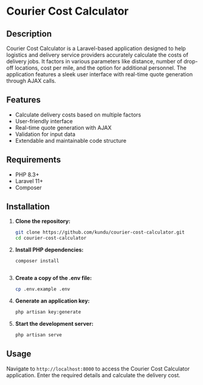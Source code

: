 # Courier Cost Calculator

## Description
Courier Cost Calculator is a Laravel-based application designed to help logistics and delivery service providers accurately calculate the costs of delivery jobs. It factors in various parameters like distance, number of drop-off locations, cost per mile, and the option for additional personnel. The application features a sleek user interface with real-time quote generation through AJAX calls.

## Features
- Calculate delivery costs based on multiple factors
- User-friendly interface
- Real-time quote generation with AJAX
- Validation for input data
- Extendable and maintainable code structure

## Requirements
- PHP 8.3+
- Laravel 11+
- Composer

## Installation
1. **Clone the repository:**
    ```bash
    git clone https://github.com/kundu/courier-cost-calculator.git
    cd courier-cost-calculator
    ```

2. **Install PHP dependencies:**
    ```bash
    composer install
    ```
 
    ```

3. **Create a copy of the .env file:**
    ```bash
    cp .env.example .env
    ```

4. **Generate an application key:**
    ```bash
    php artisan key:generate
    ```
 

5. **Start the development server:**
    ```bash
    php artisan serve
    ```
 

## Usage
Navigate to `http://localhost:8000` to access the Courier Cost Calculator application. Enter the required details and calculate the delivery cost.
 